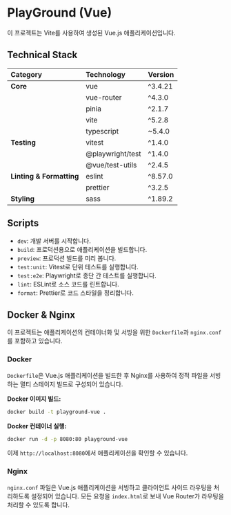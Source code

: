 # PlayGround (Vue)

이 프로젝트는 Vite를 사용하여 생성된 Vue.js 애플리케이션입니다.

## Technical Stack

| Category | Technology | Version |
| :--- | :--- | :--- |
| **Core** | vue | ^3.4.21 |
| | vue-router | ^4.3.0 |
| | pinia | ^2.1.7 |
| | vite | ^5.2.8 |
| | typescript | ~5.4.0 |
| **Testing** | vitest | ^1.4.0 |
| | @playwright/test | ^1.4.0 |
| | @vue/test-utils | ^2.4.5 |
| **Linting & Formatting** | eslint | ^8.57.0 |
| | prettier | ^3.2.5 |
| **Styling** | sass | ^1.89.2 |

## Scripts

- `dev`: 개발 서버를 시작합니다.
- `build`: 프로덕션용으로 애플리케이션을 빌드합니다.
- `preview`: 프로덕션 빌드를 미리 봅니다.
- `test:unit`: Vitest로 단위 테스트를 실행합니다.
- `test:e2e`: Playwright로 종단 간 테스트를 실행합니다.
- `lint`: ESLint로 소스 코드를 린트합니다.
- `format`: Prettier로 코드 스타일을 정리합니다.

## Docker & Nginx

이 프로젝트는 애플리케이션의 컨테이너화 및 서빙을 위한 `Dockerfile`과 `nginx.conf`를 포함하고 있습니다.

### Docker

`Dockerfile`은 Vue.js 애플리케이션을 빌드한 후 Nginx를 사용하여 정적 파일을 서빙하는 멀티 스테이지 빌드로 구성되어 있습니다.

**Docker 이미지 빌드:**

```bash
docker build -t playground-vue .
```

**Docker 컨테이너 실행:**

```bash
docker run -d -p 8080:80 playground-vue
```

이제 `http://localhost:8080`에서 애플리케이션을 확인할 수 있습니다.

### Nginx

`nginx.conf` 파일은 Vue.js 애플리케이션을 서빙하고 클라이언트 사이드 라우팅을 처리하도록 설정되어 있습니다. 모든 요청을 `index.html`로 보내 Vue Router가 라우팅을 처리할 수 있도록 합니다.

